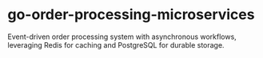 # go-order-processing-microservices
 Event-driven order processing system with asynchronous workflows, leveraging Redis for caching and PostgreSQL for durable storage.
